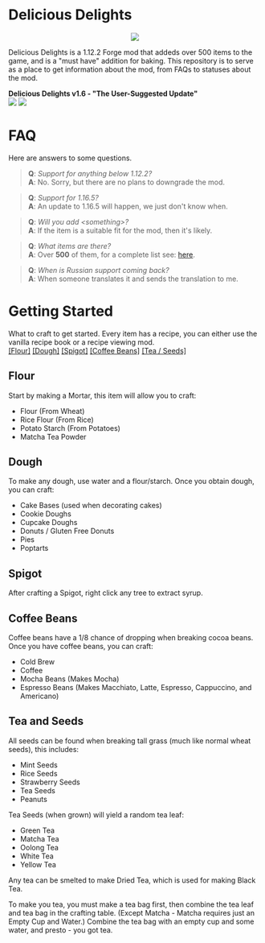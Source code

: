 # Delicious Delights

<p align="center">
<img src="https://i.imgur.com/PBHg3gE.png">
</p>

Delicious Delights is a 1.12.2 Forge mod that addeds over 500 items to the game, and is a "must have" addition for baking.
This repository is to serve as a place to get information about the mod, from FAQs to statuses about the mod.

**Delicious Delights v1.6 - "The User-Suggested Update"**
<br />
<img src="https://img.shields.io/badge/Progress-In%20Development-yellow"> <img src="https://img.shields.io/badge/Release Date-Soon-yellow">
<!-- PROGRESS KEYS:
Not Started (Red)
In Planning (Orange)
In Development (Yellow)
Completed (Green)
-->
<!-- RELEASE KEYS:
Unknown (Red)
Soon (Yellow)
Released (Green)
-->
<!-- POSSIBLE COLOURS
brightgreen, greenyellow, green, yellow, orange, red, blue, lightgrey
-->

FAQ
=================
Here are answers to some questions.

>**Q**: _Support for anything below 1.12.2?_<br />**A**: No. Sorry, but there are no plans to downgrade the mod.

>**Q**: _Support for 1.16.5?_<br />**A**: An update to 1.16.5 will happen, we just don't know when.

>**Q**: _Will you add \<something\>?_<br/>**A**: If the item is a suitable fit for the mod, then it's likely.

>**Q**: _What items are there?_<br/>**A**: Over **500** of them, for a complete list see: [here](https://github.com/Kakalavala/deliciousdelights-info/blob/main/item-list.md).

>**Q**: _When is Russian support coming back?_<br/>**A**: When someone translates it and sends the translation to me.

Getting Started
=================
What to craft to get started. Every item has a recipe, you can either use the vanilla recipe book or a recipe viewing mod.<br />
[[Flour]](#flour) [[Dough]](#dough) [[Spigot]](#spigot) [[Coffee Beans]](#coffee-beans) [[Tea / Seeds]](#tea-and-seeds)

Flour
------
Start by making a Mortar, this item will allow you to craft:
* Flour (From Wheat)
* Rice Flour (From Rice)
* Potato Starch (From Potatoes)
* Matcha Tea Powder

Dough
-----
To make any dough, use water and a flour/starch. Once you obtain dough, you can craft:
* Cake Bases (used when decorating cakes)
* Cookie Doughs
* Cupcake Doughs
* Donuts / Gluten Free Donuts
* Pies
* Poptarts

Spigot
------
After crafting a Spigot, right click any tree to extract syrup.

Coffee Beans
------
Coffee beans have a 1/8 chance of dropping when breaking cocoa beans. Once you have coffee beans, you can craft:
* Cold Brew
* Coffee
* Mocha Beans (Makes Mocha)
* Espresso Beans (Makes Macchiato, Latte, Espresso, Cappuccino, and Americano)

Tea and Seeds
---
All seeds can be found when breaking tall grass (much like normal wheat seeds), this includes:
* Mint Seeds
* Rice Seeds
* Strawberry Seeds
* Tea Seeds
* Peanuts

Tea Seeds (when grown) will yield a random tea leaf:
* Green Tea
* Matcha Tea
* Oolong Tea
* White Tea
* Yellow Tea

Any tea can be smelted to make Dried Tea, which is used for making Black Tea.

To make you tea, you must make a tea bag first, then combine the tea leaf and tea bag in the crafting table. (Except Matcha - Matcha requires just an Empty Cup and Water.) Combine the tea bag with an empty cup and some water, and presto - you got tea.
